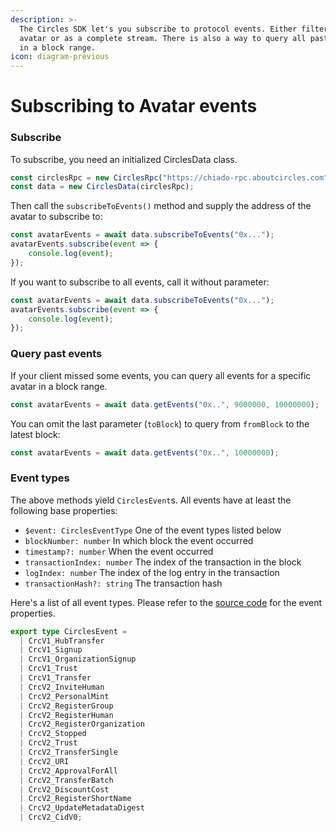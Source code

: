```yaml
---
description: >-
  The Circles SDK let's you subscribe to protocol events. Either filtered for an
  avatar or as a complete stream. There is also a way to query all past events
  in a block range.
icon: diagram-previous
---
```


# Subscribing to Avatar events

### Subscribe

To subscribe, you need an initialized CirclesData class.

```typescript
const circlesRpc = new CirclesRpc("https://chiado-rpc.aboutcircles.com");
const data = new CirclesData(circlesRpc);
```

Then call the `subscribeToEvents()` method and supply the address of the avatar to subscribe to:

```typescript
const avatarEvents = await data.subscribeToEvents("0x...");
avatarEvents.subscribe(event => {
    console.log(event);
});
```

If you want to subscribe to all events, call it without parameter:

```typescript
const avatarEvents = await data.subscribeToEvents("0x...");
avatarEvents.subscribe(event => {
    console.log(event);
});
```

### Query past events

If your client missed some events, you can query all events for a specific avatar in a block range.

```typescript
const avatarEvents = await data.getEvents("0x..", 9000000, 10000000);
```

You can omit the last parameter (`toBlock`)  to query from `fromBlock` to the latest block:

```typescript
const avatarEvents = await data.getEvents("0x..", 10000000);
```

### Event types

The above methods yield `CirclesEvent`s. All events have at least the following base properties:

* `$event: CirclesEventType` One of the event types listed below
* `blockNumber: number` In which block the event occurred
* `timestamp?: number` When the event occurred
* `transactionIndex: number` The index of the transaction in the block
* `logIndex: number` The index of the log entry in the transaction
* `transactionHash?: string` The transaction hash

Here's a list of all event types. Please refer to the [source code](https://github.com/aboutcircles/circles-sdk/blob/34160858798e3ec197e405a06d6a199a0bf73412/packages/data/src/events/events.ts) for the event properties.

```typescript
export type CirclesEvent =
  | CrcV1_HubTransfer
  | CrcV1_Signup
  | CrcV1_OrganizationSignup
  | CrcV1_Trust
  | CrcV1_Transfer
  | CrcV2_InviteHuman
  | CrcV2_PersonalMint
  | CrcV2_RegisterGroup
  | CrcV2_RegisterHuman
  | CrcV2_RegisterOrganization
  | CrcV2_Stopped
  | CrcV2_Trust
  | CrcV2_TransferSingle
  | CrcV2_URI
  | CrcV2_ApprovalForAll
  | CrcV2_TransferBatch
  | CrcV2_DiscountCost
  | CrcV2_RegisterShortName
  | CrcV2_UpdateMetadataDigest
  | CrcV2_CidV0;
```
